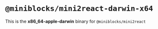 # `@miniblocks/mini2react-darwin-x64`

This is the **x86_64-apple-darwin** binary for `@miniblocks/mini2react`
